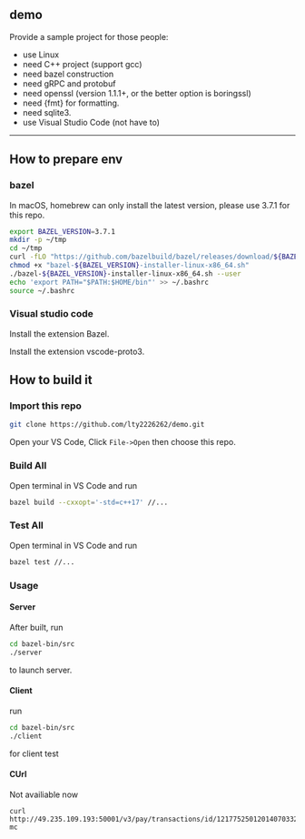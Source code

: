 ## demo

Provide a sample project for those people: 
- use Linux
- need C++ project (support gcc)
- need bazel construction
- need gRPC and protobuf
- need openssl (version 1.1.1+, or the better option is boringssl)
- need {fmt} for formatting.
- need sqlite3.
- use Visual Studio Code (not have to)

---

## How to prepare env

### bazel

In macOS, homebrew can only install the latest version, please use 3.7.1 for this repo.

```bash
export BAZEL_VERSION=3.7.1
mkdir -p ~/tmp
cd ~/tmp
curl -fLO "https://github.com/bazelbuild/bazel/releases/download/${BAZEL_VERSION}/bazel-${BAZEL_VERSION}-installer-linux-x86_64.sh"
chmod +x "bazel-${BAZEL_VERSION}-installer-linux-x86_64.sh"
./bazel-${BAZEL_VERSION}-installer-linux-x86_64.sh --user
echo 'export PATH="$PATH:$HOME/bin"' >> ~/.bashrc
source ~/.bashrc
```

### Visual studio code

Install the extension Bazel.

Install the extension vscode-proto3.

## How to build it

### Import this repo

```bash
git clone https://github.com/lty2226262/demo.git
```

Open your VS Code, Click `File->Open` then choose this repo.
### Build All

Open terminal in VS Code and run

```bash
bazel build --cxxopt='-std=c++17' //...
```

### Test All

Open terminal in VS Code and run

```bash
bazel test //...
```

### Usage

#### Server

After built, run

```bash
cd bazel-bin/src
./server
```

to launch server.

#### Client

run 

```bash
cd bazel-bin/src
./client
```

for client test

#### CUrl

Not availiable now

```
curl http://49.235.109.193:50001/v3/pay/transactions/id/1217752501201407033233368018?mc
```